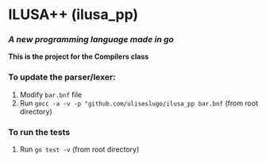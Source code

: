 # ILUSA++ (ilusa_pp)

### *A new programming language made in go*

**This is the project for the Compilers class**

### To update the parser/lexer:

1. Modify `bar.bnf` file
2. Run `gocc -a -v -p "github.com/uliseslugo/ilusa_pp bar.bnf` (from root directory)

### To run the tests

1. Run `go test -v` (from root directory)

